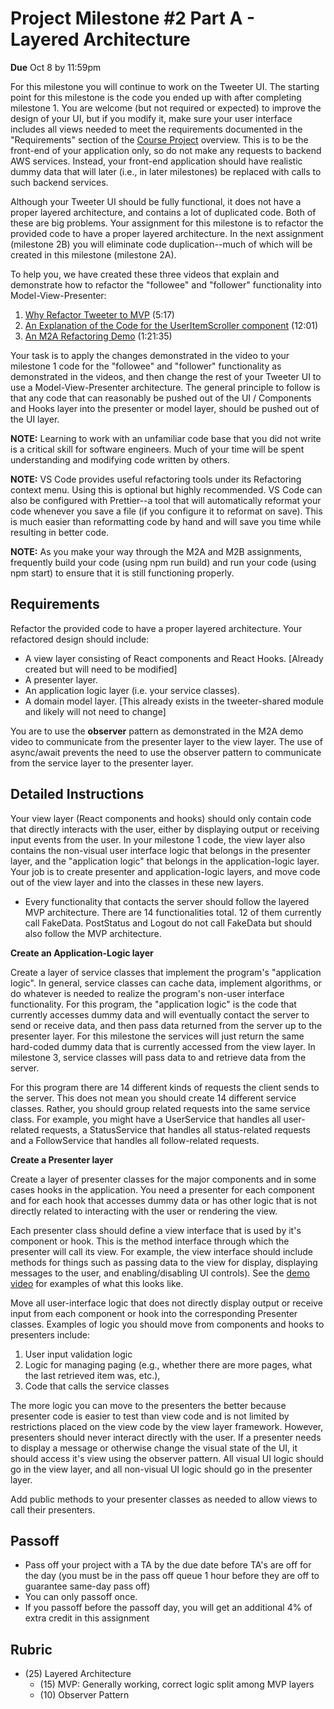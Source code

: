 # Project Milestone #2 Part A - Layered Architecture

**Due** Oct 8 by 11:59pm

For this milestone you will continue to work on the Tweeter UI. The starting point for this milestone is the code you ended up with after completing milestone 1. You are welcome (but not required or expected) to improve the design of your UI, but if you modify it, make sure your user interface includes all views needed to meet the requirements documented in the "Requirements" section of the [Course Project](https://byu.instructure.com/courses/27157/pages/course-project-2) overview. This is to be the front-end of your application only, so do not make any requests to backend AWS services.  Instead, your front-end application should have realistic dummy data that will later (i.e., in later milestones) be replaced with calls to such backend services.

Although your Tweeter UI should be fully functional, it does not have a proper layered architecture, and contains a lot of duplicated code. Both of these are big problems. Your assignment for this milestone is to refactor the provided code to have a proper layered architecture. In the next assignment (milestone 2B) you will eliminate code duplication--much of which will be created in this milestone (milestone 2A).

To help you, we have created these three videos that explain and demonstrate how to refactor the "followee" and "follower" functionality into Model-View-Presenter:

1. [Why Refactor Tweeter to MVP](https://www.youtube.com/watch?v=ZiGuc0HRnVc) (5:17)
2. [An Explanation of the Code for the UserItemScroller component](https://www.youtube.com/watch?v=1khofqOmCzQ&feature=youtu.be) (12:01)
3. [An M2A Refactoring Demo](https://www.youtube.com/watch?v=15x0coFucpE&feature=youtu.be) (1:21:35)

Your task is to apply the changes demonstrated in the video to your milestone 1 code for the "followee" and "follower" functionality as demonstrated in the videos, and then change the rest of your Tweeter UI to use a Model-View-Presenter architecture. The general principle to follow is that any code that can reasonably be pushed out of the UI / Components and Hooks layer into the presenter or model layer, should be pushed out of the UI layer.

**NOTE:** Learning to work with an unfamiliar code base that you did not write is a critical skill for software engineers. Much of your time will be spent understanding and modifying code written by others.

**NOTE:** VS Code provides useful refactoring tools under its Refactoring context menu. Using this is optional but highly recommended. VS Code can also be configured with Prettier--a tool that will automatically reformat your code whenever you save a file (if you configure it to reformat on save). This is much easier than reformatting code by hand and will save you time while resulting in better code.

**NOTE:** As you make your way through the M2A and M2B assignments, frequently build your code (using npm run build) and run your code (using npm start) to ensure that it is still functioning properly.

## Requirements

Refactor the provided code to have a proper layered architecture. Your refactored design should include:

* A view layer consisting of React components and React Hooks. [Already created but will need to be modified]
* A presenter layer.
* An application logic layer (i.e. your service classes).
* A domain model layer. [This already exists in the tweeter-shared module and likely will not need to change]

You are to use the **observer** pattern as demonstrated in the M2A demo video to communicate from the presenter layer to the view layer. The use of async/await prevents the need to use the observer pattern to communicate from the service layer to the presenter layer.

## Detailed Instructions

Your view layer (React components and hooks) should only contain code that directly interacts with the user, either by displaying output or receiving input events from the user. In your milestone 1 code, the view layer also contains the non-visual user interface logic that belongs in the presenter layer, and the "application logic" that belongs in the application-logic layer. Your job is to create presenter and application-logic layers, and move code out of the view layer and into the classes in these new layers.

* Every functionality that contacts the server should follow the layered MVP architecture. There are 14 functionalities total. 12 of them currently call FakeData. PostStatus and Logout do not call FakeData but should also follow the MVP architecture.

**Create an Application-Logic layer**


Create a layer of service classes that implement the program's "application logic".  In general, service classes can cache data, implement algorithms, or do whatever is needed to realize the program's non-user interface functionality. For this program, the "application logic" is the code that currently accesses dummy data and will eventually contact the server to send or receive data, and then pass data returned from the server up to the presenter layer.  For this milestone the services will just return the same hard-coded dummy data that is currently accessed from the view layer. In milestone 3, service classes will pass data to and retrieve data from the server.

For this program there are 14 different kinds of requests the client sends to the server. This does not mean you should create 14 different service classes. Rather, you should group related requests into the same service class.  For example, you might have a UserService that handles all user-related requests, a StatusService that handles all status-related requests and a FollowService that handles all follow-related requests.

**Create a Presenter layer**

Create a layer of presenter classes for the major components and in some cases hooks in the application. You need a presenter for each component and for each hook that accesses dummy data or has other logic that is not directly related to interacting with the user or rendering the view.

Each presenter class should define a view interface that is used by it's component or hook. This is the method interface through which the presenter will call its view. For example, the view interface should include methods for things such as passing data to the view for display, displaying messages to the user, and enabling/disabling UI controls). See the [demo video](https://www.youtube.com/watch?v=15x0coFucpE&feature=youtu.be) for examples of what this looks like.

Move all user-interface logic that does not directly display output or receive input from each component or hook into the corresponding Presenter classes. Examples of logic you should move from components and hooks to presenters include:

1. User input validation logic
2. Logic for managing paging (e.g., whether there are more pages, what the last retrieved item was, etc.),
3. Code that calls the service classes

The more logic you can move to the presenters the better because presenter code is easier to test than view code and is not limited by restrictions placed on the view code by the view layer framework. However, presenters should never interact directly with the user. If a presenter needs to display a message or otherwise change the visual state of the UI, it should access it's view using the observer pattern. All visual UI logic should go in the view layer, and all non-visual UI logic should go in the presenter layer.


Add public methods to your presenter classes as needed to allow views to call their presenters.

## Passoff
* Pass off your project with a TA by the due date before TA's are off for the day (you must be in the pass off queue 1 hour before they are off to guarantee same-day pass off)
* You can only passoff once.
* If you passoff before the passoff day, you will get an additional 4% of extra credit in this assignment

## Rubric
- (25) Layered Architecture
    - (15) MVP: Generally working, correct logic split among MVP layers
    - (10) Observer Pattern